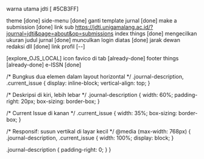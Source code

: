 

warna utama jdti [ #5CB3FF]

theme [done]
side-menu [done]
ganti template jurnal [done]
make a submission [done]
    link sub 
            https://jdti.unigamalang.ac.id/?journal=jdti&page=about&op=submissions
index things [done]
mengecilkan ukuran judul jurnal [done]
munculkan login diatas [done]
jarak dewan redaksi dll [done]
link profil [--]

[explore_OJS_LOCAL]
icon favico di tab [already-done]
footer things [already-done]
e-ISSN [done]

/* Bungkus dua elemen dalam layout horizontal */
.journal-description, .current_issue {
  display: inline-block;
  vertical-align: top;
}

/* Deskripsi di kiri, lebih lebar */
.journal-description {
  width: 60%;
  padding-right: 20px;
  box-sizing: border-box;
}

/* Current Issue di kanan */
.current_issue {
  width: 35%;
  box-sizing: border-box;
}

/* Responsif: susun vertikal di layar kecil */
@media (max-width: 768px) {
  .journal-description,
  .current_issue {
    width: 100%;
    display: block;
  }

  .journal-description {
    padding-right: 0;
  }
}


